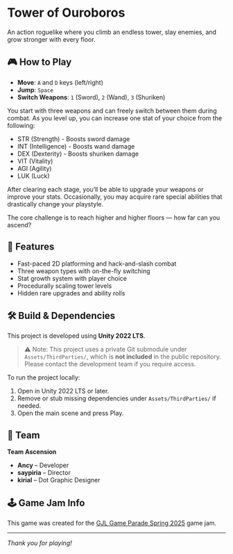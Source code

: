# Tower of Ouroboros

An action roguelike where you climb an endless tower, slay enemies, and grow stronger with every floor.

## 🎮 How to Play

- **Move**: `A` and `D` keys (left/right)
- **Jump**: `Space`
- **Switch Weapons**: `1` (Sword), `2` (Wand), `3` (Shuriken)

You start with three weapons and can freely switch between them during combat. As you level up, you can increase one stat of your choice from the following:

- STR (Strength) - Boosts sword damage
- INT (Intelligence) - Boosts wand damage
- DEX (Dexterity) - Boosts shuriken damage
- VIT (Vitality)
- AGI (Agility)
- LUK (Luck)

After clearing each stage, you’ll be able to upgrade your weapons or improve your stats. Occasionally, you may acquire rare special abilities that drastically change your playstyle.

The core challenge is to reach higher and higher floors — how far can you ascend?

## 🧱 Features

- Fast-paced 2D platforming and hack-and-slash combat
- Three weapon types with on-the-fly switching
- Stat growth system with player choice
- Procedurally scaling tower levels
- Hidden rare upgrades and ability rolls

## 🛠️ Build & Dependencies

This project is developed using **Unity 2022 LTS**.

> ⚠️ Note: This project uses a private Git submodule under `Assets/ThirdParties/`, which is **not included** in the public repository. Please contact the development team if you require access.

To run the project locally:
1. Open in Unity 2022 LTS or later.
2. Remove or stub missing dependencies under `Assets/ThirdParties/` if needed.
3. Open the main scene and press Play.

## 👥 Team

**Team Ascension**

- **Ancy** – Developer  
- **saypiria** – Director  
- **kirial** – Dot Graphic Designer

## 🕹️ Game Jam Info

This game was created for the [GJL Game Parade Spring 2025](https://itch.io/jam/gjl-game-parade-spring-2025) game jam.

---

*Thank you for playing!*
